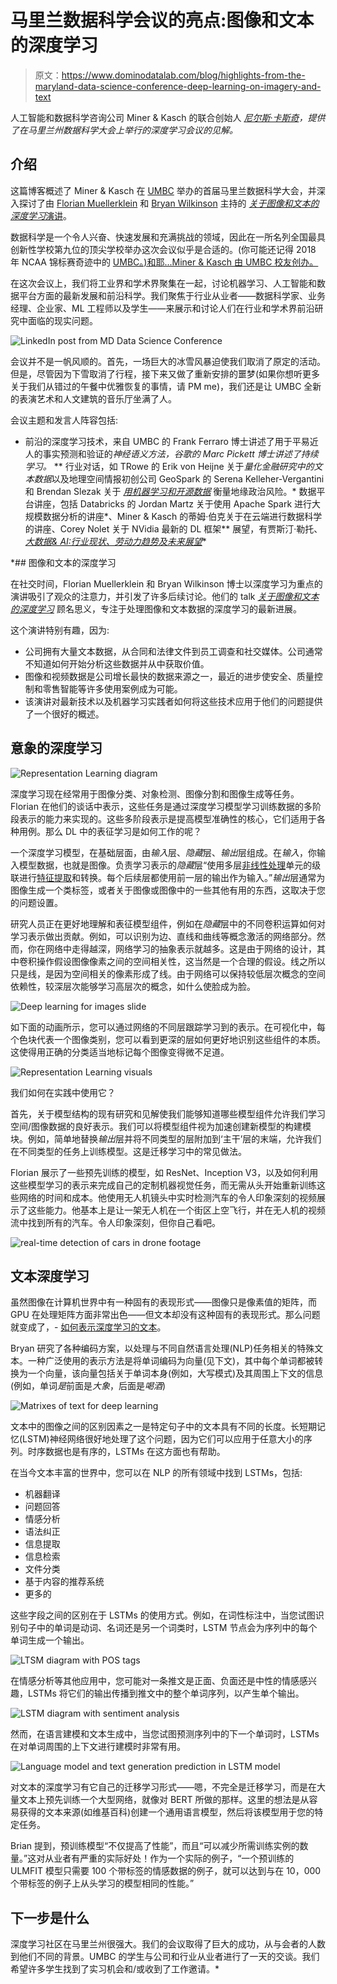 # 马里兰数据科学会议的亮点:图像和文本的深度学习

> 原文：<https://www.dominodatalab.com/blog/highlights-from-the-maryland-data-science-conference-deep-learning-on-imagery-and-text>

人工智能和数据科学咨询公司 Miner & Kasch 的联合创始人 *[尼尔斯·卡斯奇](https://www.linkedin.com/in/nielskasch/)，提供了在马里兰州数据科学大会上举行的深度学习会议的见解。*

## 介绍

这篇博客概述了 Miner & Kasch 在 [UMBC](https://www.umbc.edu//) 举办的首届马里兰数据科学大会，并深入探讨了由 [Florian Muellerklein](https://www.linkedin.com/in/florian-muellerklein-3b1739139/) 和 [Bryan Wilkinson](https://www.linkedin.com/in/bryan-wilkinson-241b86169/) 主持的 [*关于图像和文本的深度学习*演讲](https://drive.google.com/file/d/1i5iWzH7bwCdgncVIM6sD60GCW7bn6srg/view)。

数据科学是一个令人兴奋、快速发展和充满挑战的领域，因此在一所名列全国最具创新性学校第九位的顶尖学校举办这次会议似乎是合适的。(你可能还记得 2018 年 NCAA 锦标赛奇迹中的 [UMBC。)和耶...Miner & Kasch 由 UMBC 校友创办。](https://en.wikipedia.org/wiki/2018_UMBC_vs._Virginia_men%27s_basketball_game)

在这次会议上，我们将工业界和学术界聚集在一起，讨论机器学习、人工智能和数据平台方面的最新发展和前沿科学。我们聚焦于行业从业者——数据科学家、业务经理、企业家、ML 工程师以及学生——来展示和讨论人们在行业和学术界前沿研究中面临的现实问题。

![LinkedIn post from MD Data Science Conference](img/fcceeb14c65416b11be26f3b9245a273.png)

会议并不是一帆风顺的。首先，一场巨大的冰雪风暴迫使我们取消了原定的活动。但是，尽管因为下雪取消了行程，接下来又做了重新安排的噩梦(如果你想听更多关于我们从错过的午餐中优雅恢复的事情，请 PM me)，我们还是让 UMBC 全新的表演艺术和人文建筑的音乐厅坐满了人。

会议主题和发言人阵容包括:

*   前沿的深度学习技术，来自 UMBC 的 Frank Ferraro 博士讲述了用于平易近人的事实预测和验证的[](https://drive.google.com/file/d/1Q2Zu8iL_6Tzu51LNI2Pwk0Udo2y5Wx9V/view)*神经语义方法，谷歌的 Marc Pickett 博士讲述了持续学习。*
**   行业对话，如 TRowe 的 Erik von Heijne 关于*量化金融研究中的文本数据*以及地理空间情报初创公司 GeoSpark 的 Serena Kelleher-Vergantini 和 Brendan Slezak 关于 *[用机器学习和开源数据](https://drive.google.com/file/d/1q0eLgP7rSoVdE9z_TK2cfgaLnvcNGIrU/view)* 衡量地缘政治风险。*   数据平台讲座，包括 Databricks 的 Jordan Martz 关于使用 Apache Spark 进行大规模数据分析的讲座*、Miner & Kasch 的蒂姆·伯克关于在云端进行数据科学的讲座、Corey Nolet 关于 NVidia 最新的 DL 框架**   展望，有贾斯汀·勒托、 [*大数据& AI:行业现状、劳动力趋势及未来展望*](https://drive.google.com/file/d/1KEfb-UCkC9nNuLkrjqL92JLXkhT2XXU0/view)*

 *## 图像和文本的深度学习

在社交时间，Florian Muellerklein 和 Bryan Wilkinson 博士以深度学习为重点的演讲吸引了观众的注意力，并引发了许多后续讨论。他们的 talk *[关于图像和文本的深度学习](https://drive.google.com/file/d/1i5iWzH7bwCdgncVIM6sD60GCW7bn6srg/view)* 顾名思义，专注于处理图像和文本数据的深度学习的最新进展。

这个演讲特别有趣，因为:

*   公司拥有大量文本数据，从合同和法律文件到员工调查和社交媒体。公司通常不知道如何开始分析这些数据并从中获取价值。
*   图像和视频数据是公司增长最快的数据来源之一，最近的进步使安全、质量控制和零售智能等许多使用案例成为可能。
*   该演讲对最新技术以及机器学习实践者如何将这些技术应用于他们的问题提供了一个很好的概述。

## 意象的深度学习

![Representation Learning diagram](img/3906101b7245e970b0701cc7f5263735.png)

深度学习现在经常用于图像分类、对象检测、图像分割和图像生成等任务。Florian 在他们的谈话中表示，这些任务是通过深度学习模型学习训练数据的多阶段表示的能力来实现的。这些多阶段表示是提高模型准确性的核心，它们适用于各种用例。那么 DL 中的表征学习是如何工作的呢？

一个深度学习模型，在基础层面，由*输入*层、*隐藏*层、*输出*层组成。在*输入*，你输入模型数据，也就是图像。负责学习表示的*隐藏*层“使用多层[非线性处理](https://en.wikipedia.org/wiki/Nonlinear_filter)单元的级联进行[特征提取](https://en.wikipedia.org/wiki/Feature_extraction)和转换。每个后续层都使用前一层的输出作为输入。”*输出*层通常为图像生成一个类标签，或者关于图像或图像中的一些其他有用的东西，这取决于您的问题设置。

研究人员正在更好地理解和表征模型组件，例如在*隐藏*层中的不同卷积运算如何对学习表示做出贡献。例如，可以识别为边、直线和曲线等概念激活的网络部分。然而，你在网络中走得越深，网络学习的抽象表示就越多。这是由于网络的设计，其中卷积操作假设图像像素之间的空间相关性，这当然是一个合理的假设。线之所以只是线，是因为空间相关的像素形成了线。由于网络可以保持较低层次概念的空间依赖性，较深层次能够学习高层次的概念，如什么使脸成为脸。

![Deep learning for images slide](img/9d2d085e3d44ea00922eff277cf068ee.png)

如下面的动画所示，您可以通过网络的不同层跟踪学习到的表示。在可视化中，每个色块代表一个图像类别，您可以看到更深的层如何更好地识别这些组件的本质。这使得用正确的分类适当地标记每个图像变得微不足道。

![Representation Learning visuals](img/37b82d3f26c4c2389dc4f8c553ea3ea2.png)

我们如何在实践中使用它？

首先，关于模型结构的现有研究和见解使我们能够知道哪些模型组件允许我们学习空间/图像数据的良好表示。我们可以将模型组件视为加速创建新模型的构建模块。例如，简单地替换*输出*层并将不同类型的层附加到‘主干’层的末端，允许我们在不同类型的任务上训练模型。这是迁移学习中的常见做法。

Florian 展示了一些预先训练的模型，如 ResNet、Inception V3，以及如何利用这些模型学习的表示来完成自己的定制机器视觉任务，而无需从头开始重新训练这些网络的时间和成本。他使用无人机镜头中实时检测汽车的令人印象深刻的视频展示了这些能力。他基本上是让一架无人机在一个街区上空飞行，并在无人机的视频流中找到所有的汽车。令人印象深刻，但你自己看吧。

![real-time detection of cars in drone footage](img/b0b286837cad2f38f9e57404c61c08c2.png)

## 文本深度学习

虽然图像在计算机世界中有一种固有的表现形式——图像只是像素值的矩阵，而 GPU 在处理矩阵方面非常出色——但文本却没有这种固有的表现形式。那么问题就变成了，- [如何表示深度学习的文本](/a-guide-to-natural-language-processsing)。

Bryan 研究了各种编码方案，以处理与不同自然语言处理(NLP)任务相关的特殊文本。一种广泛使用的表示方法是将单词编码为向量(见下文)，其中每个单词都被转换为一个向量，该向量包括关于单词本身(例如，大写模式)及其周围上下文的信息(例如，单词*是*前面是*大象*，后面是*喝酒*)

![Matrixes of text for deep learning](img/c97f057b005f7c515cc4b0e864455198.png)

文本中的图像之间的区别因素之一是特定句子中的文本具有不同的长度。长短期记忆(LSTM)神经网络很好地处理了这个问题，因为它们可以应用于任意大小的序列。时序数据也是有序的，LSTMs 在这方面也有帮助。

在当今文本丰富的世界中，您可以在 NLP 的所有领域中找到 LSTMs，包括:

*   机器翻译
*   问题回答
*   情感分析
*   语法纠正
*   信息提取
*   信息检索
*   文件分类
*   基于内容的推荐系统
*   更多的

这些字段之间的区别在于 LSTMs 的使用方式。例如，在词性标注中，当您试图识别句子中的单词是动词、名词还是另一个词类时，LSTM 节点会为序列中的每个单词生成一个输出。

![LTSM diagram with POS tags](img/2866f631445997ff76e744df39cc77a7.png)

在情感分析等其他应用中，您可能对一条推文是正面、负面还是中性的情感感兴趣，LSTMs 将它们的输出传播到推文中的整个单词序列，以产生单个输出。

![LSTM diagram with sentiment analysis](img/464153db1fd2b0dba7c39b9d46ffa6f9.png)

然而，在语言建模和文本生成中，当您试图预测序列中的下一个单词时，LSTMs 在对单词周围的上下文进行建模时非常有用。

![Language model and text generation prediction in LSTM model](img/7bb50e087dbced234f7135a3ee70a423.png)

对文本的深度学习有它自己的迁移学习形式——嗯，不完全是迁移学习，而是在大量文本上预先训练一个大型网络，就像对 BERT 所做的那样。这里的想法是从容易获得的文本来源(如维基百科)创建一个通用语言模型，然后将该模型用于您的特定任务。

Brian 提到，预训练模型“不仅提高了性能”，而且“可以减少所需训练实例的数量。”这对从业者有严重的实际好处！作为一个实际的例子，“一个预训练的 ULMFIT 模型只需要 100 个带标签的情感数据的例子，就可以达到与在 10，000 个带标签的例子上从头学习的模型相同的性能。”

## 下一步是什么

深度学习社区在马里兰州很强大。我们的会议取得了巨大的成功，从与会者的人数到他们不同的背景。UMBC 的学生与公司和行业从业者进行了一天的交谈。我们希望许多学生找到了实习机会和/或收到了工作邀请。*